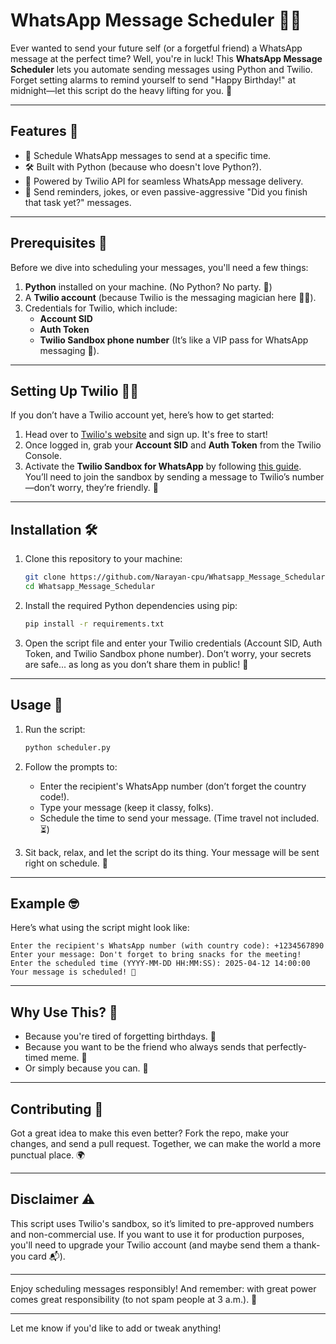 # WhatsApp Message Scheduler 📅💬

Ever wanted to send your future self (or a forgetful friend) a WhatsApp message at the perfect time? Well, you're in luck! This **WhatsApp Message Scheduler** lets you automate sending messages using Python and Twilio. Forget setting alarms to remind yourself to send "Happy Birthday!" at midnight—let this script do the heavy lifting for you. 🎉

---

## Features 🚀

- 📅 Schedule WhatsApp messages to send at a specific time.
- 🛠 Built with Python (because who doesn't love Python?).
- 🤖 Powered by Twilio API for seamless WhatsApp message delivery.
- 💬 Send reminders, jokes, or even passive-aggressive "Did you finish that task yet?" messages. 

---

## Prerequisites 🧐

Before we dive into scheduling your messages, you'll need a few things:

1. **Python** installed on your machine. (No Python? No party. 🐍)
2. A **Twilio account** (because Twilio is the messaging magician here 🎩✨).
3. Credentials for Twilio, which include:
   - **Account SID**
   - **Auth Token**
   - **Twilio Sandbox phone number** (It’s like a VIP pass for WhatsApp messaging 🛂).

---

## Setting Up Twilio 🕵️‍♀️

If you don’t have a Twilio account yet, here’s how to get started:

1. Head over to [Twilio's website](https://www.twilio.com/) and sign up. It's free to start!
2. Once logged in, grab your **Account SID** and **Auth Token** from the Twilio Console.
3. Activate the **Twilio Sandbox for WhatsApp** by following [this guide](https://www.twilio.com/docs/whatsapp/sandbox). You’ll need to join the sandbox by sending a message to Twilio’s number—don’t worry, they’re friendly. 🤝

---

## Installation 🛠

1. Clone this repository to your machine:

   ```bash
   git clone https://github.com/Narayan-cpu/Whatsapp_Message_Schedular.git
   cd Whatsapp_Message_Schedular
   ```

2. Install the required Python dependencies using pip:

   ```bash
   pip install -r requirements.txt
   ```

3. Open the script file and enter your Twilio credentials (Account SID, Auth Token, and Twilio Sandbox phone number). Don’t worry, your secrets are safe... as long as you don’t share them in public! 🙈

---

## Usage 🎯

1. Run the script:

   ```bash
   python scheduler.py
   ```

2. Follow the prompts to:
   - Enter the recipient's WhatsApp number (don’t forget the country code!).
   - Type your message (keep it classy, folks).
   - Schedule the time to send your message. (Time travel not included. ⏳)

3. Sit back, relax, and let the script do its thing. Your message will be sent right on schedule. 🎉

---

## Example 🤓

Here’s what using the script might look like:

```plaintext
Enter the recipient's WhatsApp number (with country code): +1234567890
Enter your message: Don't forget to bring snacks for the meeting!
Enter the scheduled time (YYYY-MM-DD HH:MM:SS): 2025-04-12 14:00:00
Your message is scheduled! 🎉
```

---

## Why Use This? 🤔

- Because you're tired of forgetting birthdays. 🎂
- Because you want to be the friend who always sends that perfectly-timed meme. 🐸
- Or simply because you can. 💪

---

## Contributing 🤝

Got a great idea to make this even better? Fork the repo, make your changes, and send a pull request. Together, we can make the world a more punctual place. 🌍

---

## Disclaimer ⚠️

This script uses Twilio's sandbox, so it’s limited to pre-approved numbers and non-commercial use. If you want to use it for production purposes, you'll need to upgrade your Twilio account (and maybe send them a thank-you card 📬).


---

Enjoy scheduling messages responsibly! And remember: with great power comes great responsibility (to not spam people at 3 a.m.). 🌟

---

Let me know if you'd like to add or tweak anything!
